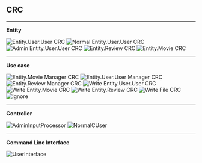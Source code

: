 ## CRC
****
**Entity**

![Entity.User.User CRC](https://github.com/CSC207-UofT/course-project-team-28/blob/main/src/CRCCards/usercrc.jpeg)
![Normal Entity.User.User CRC](https://github.com/CSC207-UofT/course-project-team-28/blob/main/src/CRCCards/normalusercrc.jpeg)
![Admin Entity.User.User CRC](https://github.com/CSC207-UofT/course-project-team-28/blob/main/src/CRCCards/adminusercrc.jpeg)
![Entity.Review CRC](https://github.com/CSC207-UofT/course-project-team-28/blob/main/src/CRCCards/reviewcrc.jpeg)
![Entity.Movie CRC](https://github.com/CSC207-UofT/course-project-team-28/blob/main/src/CRCCards/moviecrc.jpeg)
****
**Use case**

![Entity.Movie Manager CRC](https://github.com/CSC207-UofT/course-project-team-28/blob/main/src/CRCCards/moviemanagercrc.jpeg)
![Entity.User.User Manager CRC](https://github.com/CSC207-UofT/course-project-team-28/blob/main/src/CRCCards/usermanagercrc.jpeg)
![Entity.Review Manager CRC](https://github.com/CSC207-UofT/course-project-team-28/blob/main/src/CRCCards/reviewmanagercrc.jpeg)
![Write Entity.User.User CRC](https://github.com/CSC207-UofT/course-project-team-28/blob/main/src/CRCCards/writeusercrc.jpeg)
![Write Entity.Movie CRC](https://github.com/CSC207-UofT/course-project-team-28/blob/main/src/CRCCards/writemoviecrc.jpeg)
![Write Entity.Review CRC](https://github.com/CSC207-UofT/course-project-team-28/blob/main/src/CRCCards/writereviewcrc.jpeg)
![Write File CRC](https://github.com/CSC207-UofT/course-project-team-28/blob/main/src/CRCCards/writefilecrc.jpeg)
![ignore](https://github.com/CSC207-UofT/course-project-team-28/blob/main/src/CRCCards/ignore1lncrc.jpeg)
****
**Controller**

![AdminInputProcessor](https://github.com/CSC207-UofT/course-project-team-28/blob/main/src/CRCCards/adminipcrc.jpeg)
![NormalCUser](https://github.com/CSC207-UofT/course-project-team-28/blob/main/src/CRCCards/normipcrc.jpeg)
****
**Command Line Interface**

![UserInterface](https://github.com/CSC207-UofT/course-project-team-28/blob/main/src/CRCCards/uicrc.jpeg)